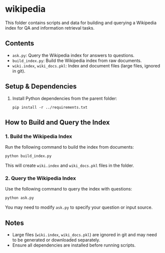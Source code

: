# wikipedia

This folder contains scripts and data for building and querying a Wikipedia index for QA and information retrieval tasks.

## Contents

- `ask.py`: Query the Wikipedia index for answers to questions.
- `build_index.py`: Build the Wikipedia index from raw documents.
- `wiki.index`, `wiki_docs.pkl`: Index and document files (large files, ignored in git).

## Setup & Dependencies

1. Install Python dependencies from the parent folder:
   ```
   pip install -r ../requirements.txt
   ```

## How to Build and Query the Index

### 1. Build the Wikipedia Index

Run the following command to build the index from documents:

```bash
python build_index.py
```

This will create `wiki.index` and `wiki_docs.pkl` files in the folder.

### 2. Query the Wikipedia Index

Use the following command to query the index with questions:

```bash
python ask.py
```

You may need to modify `ask.py` to specify your question or input source.

## Notes

- Large files (`wiki.index`, `wiki_docs.pkl`) are ignored in git and may need to be generated or downloaded separately.
- Ensure all dependencies are installed before running scripts.
